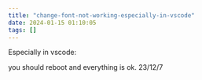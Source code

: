 ```yaml
---
title: "change-font-not-working-especially-in-vscode"
date: 2024-01-15 01:10:05
tags: []
---
```

Especially in vscode:

you should reboot and everything is ok. 23/12/7

